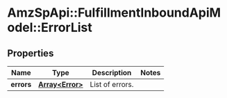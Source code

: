 # AmzSpApi::FulfillmentInboundApiModel::ErrorList

## Properties
Name | Type | Description | Notes
------------ | ------------- | ------------- | -------------
**errors** | [**Array&lt;Error&gt;**](Error.md) | List of errors. | 

